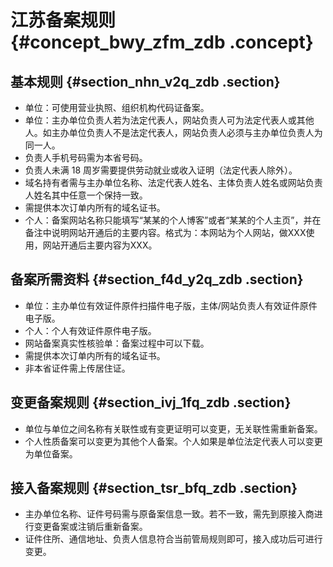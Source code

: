 # 江苏备案规则 {#concept_bwy_zfm_zdb .concept}

## 基本规则 {#section_nhn_v2q_zdb .section}

-   单位：可使用营业执照、组织机构代码证备案。
-   单位：主办单位负责人若为法定代表人，网站负责人可为法定代表人或其他人。如主办单位负责人不是法定代表人，网站负责人必须与主办单位负责人为同一人。
-   负责人手机号码需为本省号码。
-   负责人未满 18 周岁需要提供劳动就业或收入证明（法定代表人除外）。
-   域名持有者需与主办单位名称、法定代表人姓名、主体负责人姓名或网站负责人姓名其中任意一个保持一致。
-   需提供本次订单内所有的域名证书。
-   个人：备案网站名称只能填写“某某的个人博客”或者“某某的个人主页”，并在备注中说明网站开通后的主要内容。格式为：本网站为个人网站，做XXX使用，网站开通后主要内容为XXX。

## 备案所需资料 {#section_f4d_y2q_zdb .section}

-   单位：主办单位有效证件原件扫描件电子版，主体/网站负责人有效证件原件电子版。
-   个人：个人有效证件原件电子版。
-   网站备案真实性核验单：备案过程中可以下载。
-   需提供本次订单内所有的域名证书。
-   非本省证件需上传居住证。

## 变更备案规则 {#section_ivj_1fq_zdb .section}

-   单位与单位之间名称有关联性或有变更证明可以变更，无关联性需重新备案。
-   个人性质备案可以变更为其他个人备案。个人如果是单位法定代表人可以变更为单位备案。

## 接入备案规则 {#section_tsr_bfq_zdb .section}

-   主办单位名称、证件号码需与原备案信息一致。若不一致，需先到原接入商进行变更备案或注销后重新备案。
-   证件住所、通信地址、负责人信息符合当前管局规则即可，接入成功后可进行变更。

